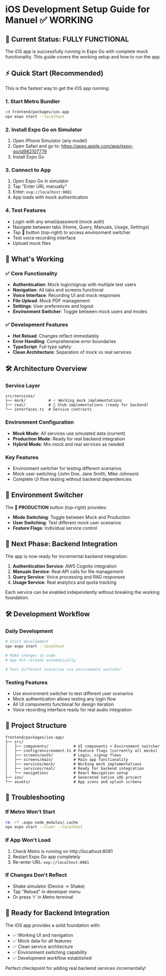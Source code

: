 # iOS Development Setup Guide for Manuel ✅ WORKING

## 🎉 Current Status: FULLY FUNCTIONAL

The iOS app is successfully running in Expo Go with complete mock functionality. This guide covers the working setup and how to run the app.

## ⚡ Quick Start (Recommended)

This is the fastest way to get the iOS app running:

### 1. Start Metro Bundler
```bash
cd frontend/packages/ios-app
npx expo start --localhost
```

### 2. Install Expo Go on Simulator
1. Open iPhone Simulator (any model)
2. Open Safari and go to: https://apps.apple.com/app/expo-go/id982107779
3. Install Expo Go

### 3. Connect to App
1. Open Expo Go in simulator
2. Tap "Enter URL manually"
3. Enter: `exp://localhost:8081`
4. App loads with mock authentication

### 4. Test Features
- Login with any email/password (mock auth)
- Navigate between tabs (Home, Query, Manuals, Usage, Settings)
- Tap 🔧 button (top-right) to access environment switcher
- Test voice recording interface
- Upload mock files

## 📱 What's Working

### ✅ Core Functionality
- **Authentication**: Mock login/signup with multiple test users
- **Navigation**: All tabs and screens functional
- **Voice Interface**: Recording UI and mock responses
- **File Upload**: Mock PDF management
- **Settings**: User preferences and logout
- **Environment Switcher**: Toggle between mock users and modes

### ✅ Development Features
- **Hot Reload**: Changes reflect immediately
- **Error Handling**: Comprehensive error boundaries
- **TypeScript**: Full type safety
- **Clean Architecture**: Separation of mock vs real services

## 🛠 Architecture Overview

### Service Layer
```
src/services/
├── mock/          # ✅ Working mock implementations
├── real/          # 🚧 Stub implementations (ready for backend)
└── interfaces.ts  # Service contracts
```

### Environment Configuration
- **Mock Mode**: All services use simulated data (current)
- **Production Mode**: Ready for real backend integration
- **Hybrid Mode**: Mix mock and real services as needed

### Key Features
- Environment switcher for testing different scenarios
- Mock user switching (John Doe, Jane Smith, Mike Johnson)
- Complete UI flow testing without backend dependencies

## 🔄 Environment Switcher

The **🔧 PRODUCTION** button (top-right) provides:
- **Mode Switching**: Toggle between Mock and Production
- **User Switching**: Test different mock user scenarios
- **Feature Flags**: Individual service control

## 🚀 Next Phase: Backend Integration

The app is now ready for incremental backend integration:

1. **Authentication Service**: AWS Cognito integration
2. **Manuals Service**: Real API calls for file management
3. **Query Service**: Voice processing and RAG responses
4. **Usage Service**: Real analytics and quota tracking

Each service can be enabled independently without breaking the working foundation.

## 🛠 Development Workflow

### Daily Development
```bash
# Start development
npx expo start --localhost

# Make changes to code
# App hot-reloads automatically

# Test different scenarios via environment switcher
```

### Testing Features
- Use environment switcher to test different user scenarios
- Mock authentication allows testing any login flow
- All UI components functional for design iteration
- Voice recording interface ready for real audio integration

## 📁 Project Structure

```
frontend/packages/ios-app/
├── src/
│   ├── components/           # UI components + Environment switcher
│   ├── config/environment.ts # Feature flags (currently all mocks)
│   ├── screens/auth/         # Login, signup flows
│   ├── screens/main/         # Main app functionality
│   ├── services/mock/        # Working mock implementations
│   ├── services/real/        # Ready for backend integration
│   └── navigation/           # React Navigation setup
├── ios/                      # Generated native iOS project
└── assets/                   # App icons and splash screens
```

## 🔧 Troubleshooting

### If Metro Won't Start
```bash
rm -rf .expo node_modules/.cache
npx expo start --clear --localhost
```

### If App Won't Load
1. Check Metro is running on http://localhost:8081
2. Restart Expo Go app completely
3. Re-enter URL: `exp://localhost:8081`

### If Changes Don't Reflect
- Shake simulator (Device → Shake)
- Tap "Reload" in developer menu
- Or press 'r' in Metro terminal

## 🎯 Ready for Backend Integration

The iOS app provides a solid foundation with:
- ✅ Working UI and navigation
- ✅ Mock data for all features
- ✅ Clean service architecture
- ✅ Environment switching capability
- ✅ Development workflow established

Perfect checkpoint for adding real backend services incrementally!